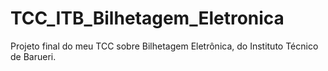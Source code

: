 # TCC_ITB_Bilhetagem_Eletronica
Projeto final do meu TCC sobre Bilhetagem Eletrônica, do Instituto Técnico de Barueri.

